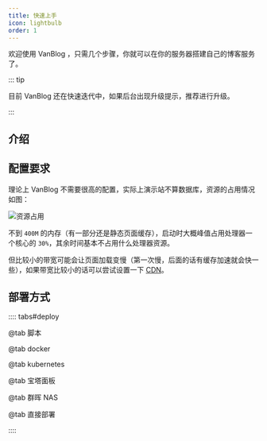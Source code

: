 ```yaml
---
title: 快速上手
icon: lightbulb
order: 1
---
```


欢迎使用 VanBlog ，只需几个步骤，你就可以在你的服务器搭建自己的博客服务了。

<!-- more -->

::: tip

目前 VanBlog 还在快速迭代中，如果后台出现升级提示，推荐进行升级。

:::

## 介绍

<!-- @include: @/info.snippet.md -->

## 配置要求

理论上 VanBlog 不需要很高的配置，实际上演示站不算数据库，资源的占用情况如图：

![资源占用](https://www.mereith.com/static/img/bd2a2c983aa92288106652294a892494.clipboard-2022-09-03.png)

不到 `400M` 的内存（有一部分还是静态页面缓存），启动时大概峰值占用处理器一个核心的 `30%`，其余时间基本不占用什么处理器资源。

但比较小的带宽可能会让页面加载变慢（第一次慢，后面的话有缓存加速就会快一些），如果带宽比较小的话可以尝试设置一下 [CDN](../faq/deploy.md#如何部署到-cdn)。

## 部署方式

:::: tabs#deploy

@tab 脚本

<!-- @include: ./script.snippet.md -->

@tab docker

<!-- @include: ./docker.snippet.md -->

@tab kubernetes

<!-- @include: ./kubernetes.snippet.md -->

@tab 宝塔面板

<!-- @include: ./bt-panel.snippet.md -->

@tab 群晖 NAS

<!-- @include: ./dsm.snippet.md -->

@tab 直接部署

<!-- @include: ./direct.snippet.md -->

::::
